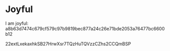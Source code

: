 # Joyful

I am joyful: a8b63d7474c679cf579c97b9819bec877a24c26e71bde2053a76477bc6600b12


22extLxekaxhkSB27HrwXsr7TQzHuTQVzzCZhs2CCQmBSP